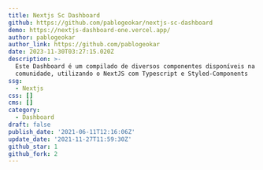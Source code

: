 ```yaml
---
title: Nextjs Sc Dashboard
github: https://github.com/pablogeokar/nextjs-sc-dashboard
demo: https://nextjs-dashboard-one.vercel.app/
author: pablogeokar
author_link: https://github.com/pablogeokar
date: 2023-11-30T03:27:15.020Z
description: >-
  Este Dashboard é um compilado de diversos componentes disponíveis na
  comunidade, utilizando o NextJS com Typescript e Styled-Components
ssg:
  - Nextjs
css: []
cms: []
category:
  - Dashboard
draft: false
publish_date: '2021-06-11T12:16:06Z'
update_date: '2021-11-27T11:59:30Z'
github_star: 1
github_fork: 2
---
```

